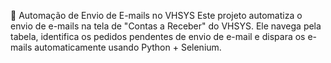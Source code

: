 📧 Automação de Envio de E-mails no VHSYS
Este projeto automatiza o envio de e-mails na tela de "Contas a Receber" do VHSYS. Ele navega pela tabela, identifica os pedidos pendentes de envio de e-mail e dispara os e-mails automaticamente usando Python + Selenium.

